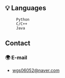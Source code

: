 


       
        

## 💡 Languages

         Python     
         C/C++          
         Java       

## Contact

### 🌍 E-mail

- wgs06052@naver.com

